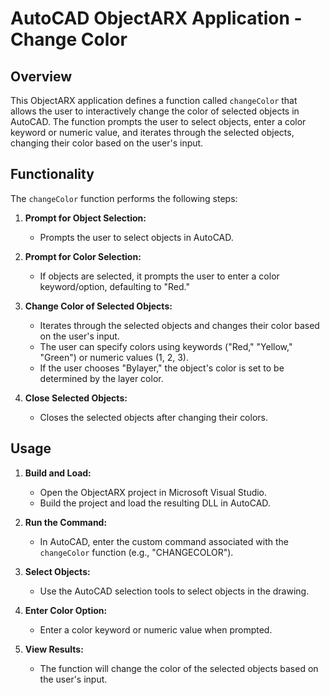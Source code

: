 # AutoCAD ObjectARX Application - Change Color

## Overview

This ObjectARX application defines a function called `changeColor` that allows the user to interactively change the color of selected objects in AutoCAD. The function prompts the user to select objects, enter a color keyword or numeric value, and iterates through the selected objects, changing their color based on the user's input.

## Functionality

The `changeColor` function performs the following steps:

1. **Prompt for Object Selection:**
   - Prompts the user to select objects in AutoCAD.

2. **Prompt for Color Selection:**
   - If objects are selected, it prompts the user to enter a color keyword/option, defaulting to "Red."

3. **Change Color of Selected Objects:**
   - Iterates through the selected objects and changes their color based on the user's input.
   - The user can specify colors using keywords ("Red," "Yellow," "Green") or numeric values (1, 2, 3).
   - If the user chooses "Bylayer," the object's color is set to be determined by the layer color.

4. **Close Selected Objects:**
   - Closes the selected objects after changing their colors.

## Usage

1. **Build and Load:**
   - Open the ObjectARX project in Microsoft Visual Studio.
   - Build the project and load the resulting DLL in AutoCAD.

2. **Run the Command:**
   - In AutoCAD, enter the custom command associated with the `changeColor` function (e.g., "CHANGECOLOR").

3. **Select Objects:**
   - Use the AutoCAD selection tools to select objects in the drawing.

4. **Enter Color Option:**
   - Enter a color keyword or numeric value when prompted.

5. **View Results:**
   - The function will change the color of the selected objects based on the user's input.
